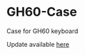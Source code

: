 # GH60-Case
Case for GH60 keyboard


Update available [here](https://bitbucket.org/ejans/gh60-case)
